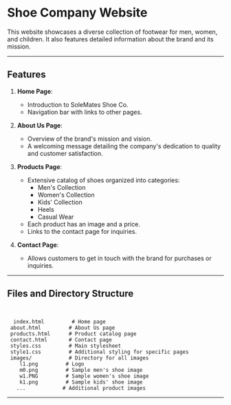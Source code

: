 # Shoe Company Website
This website showcases a diverse collection of footwear for men, women, and children. It also features detailed information about the brand and its mission.

---

## Features

1. **Home Page**:
   - Introduction to SoleMates Shoe Co.
   - Navigation bar with links to other pages.
   
2. **About Us Page**:
   - Overview of the brand's mission and vision.
   - A welcoming message detailing the company's dedication to quality and customer satisfaction.

3. **Products Page**:
   - Extensive catalog of shoes organized into categories:
     - Men's Collection
     - Women's Collection
     - Kids' Collection
     - Heels
     - Casual Wear
   - Each product has an image and a price.
   - Links to the contact page for inquiries.

4. **Contact Page**:
   - Allows customers to get in touch with the brand for purchases or inquiries.

---

## Files and Directory Structure

```


  index.html         # Home page
 about.html         # About Us page
 products.html      # Product catalog page
 contact.html       # Contact page
 styles.css         # Main stylesheet
 style1.css         # Additional styling for specific pages
 images/            # Directory for all images
    l1.png         # Logo
    m0.png         # Sample men's shoe image
    w1.PNG         # Sample women's shoe image
    k1.png         # Sample kids' shoe image
   ...            # Additional product images
```

---
